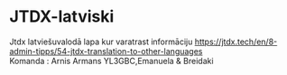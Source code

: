 # JTDX-latviski
Jtdx latviešuvalodā
lapa kur varatrast informāciju
https://jtdx.tech/en/8-admin-tipps/54-jtdx-translation-to-other-languages  
Komanda : Arnis Armans YL3GBC,Emanuela &
         Breidaki

